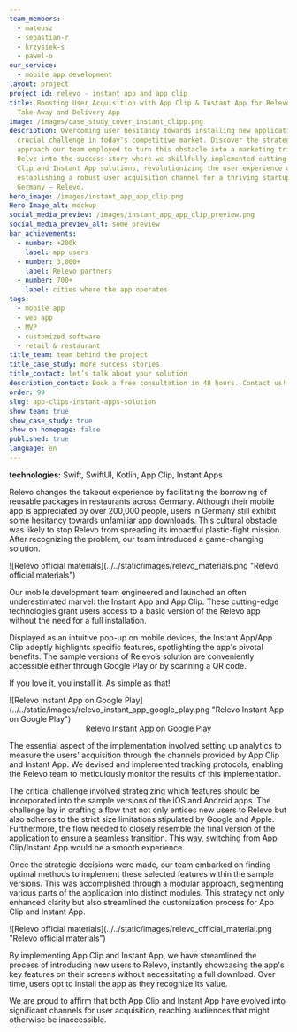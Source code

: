 ```yaml
---
team_members:
  - mateusz
  - sebastian-r
  - krzysiek-s
  - pawel-o
our_service:
  - mobile app development
layout: project
project_id: relevo - instant app and app clip
title: Boosting User Acquisition with App Clip & Instant App for Relevo – a Food
  Take-Away and Delivery App
image: /images/case_study_cover_instant_clipp.png
description: Overcoming user hesitancy towards installing new applications is a
  crucial challenge in today's competitive market. Discover the strategic
  approach our team employed to turn this obstacle into a marketing triumph.
  Delve into the success story where we skillfully implemented cutting-edge App
  Clip and Instant App solutions, revolutionizing the user experience and
  establishing a robust user acquisition channel for a thriving startup based in
  Germany – Relevo.
hero_image: /images/instant_app_app_clip.png
Hero Image_alt: mockup
social_media_previev: /images/instant_app_app_clip_preview.png
social_media_previev_alt: some preview
bar_achievements:
  - number: +200k
    label: app users
  - number: 3,000+
    label: Relevo partners
  - number: 700+
    label: cities where the app operates
tags:
  - mobile app
  - web app
  - MVP
  - customized software
  - retail & restaurant
title_team: team behind the project
title_case_study: more success stories
title_contact: let’s talk about your solution
description_contact: Book a free consultation in 48 hours. Contact us!
order: 99
slug: app-clips-instant-apps-solution
show_team: true
show_case_study: true
show on homepage: false
published: true
language: en
---
```



<TitleWithIcon sectionTitle="technologies" titleIcon="/images/skills.svg" titleIconAlt="bright" />



<Gallery images='[{"src":"/images/swift.png","alt":"swift"},{"src":"/images/kotlin.png","alt":"kotlin"},{"src":"/images/android_stack_logo.svg","alt":"Android"}]' />

**technologies:** Swift, SwiftUI, Kotlin, App Clip, Instant Apps

<TitleWithIcon sectionTitle="problem – a cultural barrier in Germany" titleIcon="/images/icon_title_about.svg" titleIconAlt="problem" />

Relevo changes the takeout experience by facilitating the borrowing of reusable packages in restaurants across Germany. Although their mobile app is appreciated by over 200,000 people, users in Germany still exhibit some hesitancy towards unfamiliar app downloads. This cultural obstacle was likely to stop Relevo from spreading its impactful plastic-fight mission. After recognizing the problem, our team introduced a game-changing solution.

<div className="image">![Relevo official materials](../../static/images/relevo_materials.png "Relevo official materials")</div>



<TitleWithIcon sectionTitle="solution – implementing Instant App and App Clip to introduce new users to Relevo" titleIcon="/images/two_flags.svg" titleIconAlt="solution" />

Our mobile development team engineered and launched an often underestimated marvel: the Instant App and App Clip. These cutting-edge technologies grant users access to a basic version of the Relevo app without the need for a full installation.

Displayed as an intuitive pop-up on mobile devices, the Instant App/App Clip adeptly highlights specific features, spotlighting the app's pivotal benefits. The sample versions of Relevo’s solution are conveniently accessible either through Google Play or by scanning a QR code.

If you love it, you install it. As simple as that!

<div className="image">![Relevo Instant App on Google Play](../../static/images/relevo_instant_app_google_play.png "Relevo Instant App on Google Play")</div>

<center>Relevo Instant App on Google Play</center>

The essential aspect of the implementation involved setting up analytics to measure the users' acquisition through the channels provided by App Clip and Instant App. We devised and implemented tracking protocols, enabling the Relevo team to meticulously monitor the results of this implementation.



<TitleWithIcon sectionTitle="challenges – finding the balance between user engagement and meeting tech limitations" titleIcon="/images/gearwheel.svg" titleIconAlt="challenges" />

The critical challenge involved strategizing which features should be incorporated into the sample versions of the iOS and Android apps. The challenge lay in crafting a flow that not only entices new users to Relevo but also adheres to the strict size limitations stipulated by Google and Apple. Furthermore, the flow needed to closely resemble the final version of the application to ensure a seamless transition. This way, switching from App Clip/Instant App would be a smooth experience.

Once the strategic decisions were made, our team embarked on finding optimal methods to implement these selected features within the sample versions. This was accomplished through a modular approach, segmenting various parts of the application into distinct modules. This strategy not only enhanced clarity but also streamlined the customization process for App Clip and Instant App.

<div className="image">![Relevo official materials](../../static/images/relevo_official_material.png "Relevo official materials")</div>



<TitleWithIcon sectionTitle="result – enhancing marketing efforts with a new acquisition channel" titleIcon="/images/icon_result_svg.svg" titleIconAlt="result" />

By implementing App Clip and Instant App, we have streamlined the process of introducing new users to Relevo, instantly showcasing the app's key features on their screens without necessitating a full download. Over time, users opt to install the app as they recognize its value. 

We are proud to affirm that both App Clip and Instant App have evolved into significant channels for user acquisition, reaching audiences that might otherwise be inaccessible.